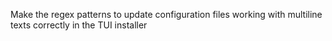 Make the regex patterns to update configuration files working with multiline texts correctly in the TUI installer
